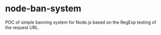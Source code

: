 # node-ban-system

POC of simple banning system for Node.js based on the RegExp testing of the request URL.